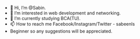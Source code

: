 - 👋 Hi, I’m @Sabin.
- 👀 I’m interested in web development and networking.
- 🌱 I’m currently studying BCA(TU).
- 📫 How to reach me Facebook/Instagram/Twitter - sabeenls
- Beginner so any suggestions will be appreciated.
<!---
sabeenls/sabeenls is a ✨ special ✨ repository because its `README.md` (this file) appears on your GitHub profile.
You can click the Preview link to take a look at your changes.
--->
